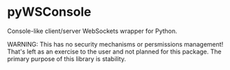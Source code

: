 # pyWSConsole
Console-like client/server WebSockets wrapper for Python.

WARNING: This has no security mechanisms or persmissions management! That's left as an exercise to the user and not planned for this package. The primary purpose of this library is stability.